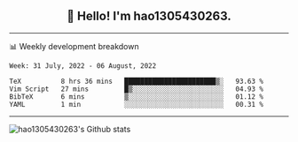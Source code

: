 <h2 align="center">👋 Hello! I'm hao1305430263.</h2>


---- 
📊 Weekly development breakdown

<!--START_SECTION:waka-->
```text
Week: 31 July, 2022 - 06 August, 2022

TeX          8 hrs 36 mins   ███████████████████████▒░   93.63 % 
Vim Script   27 mins         █▒░░░░░░░░░░░░░░░░░░░░░░░   04.93 % 
BibTeX       6 mins          ▒░░░░░░░░░░░░░░░░░░░░░░░░   01.12 % 
YAML         1 min           ░░░░░░░░░░░░░░░░░░░░░░░░░   00.31 % 
```
<!--END_SECTION:waka-->
----
![hao1305430263's Github stats](https://github-readme-stats.vercel.app/api?username=hao1305430263&show_icons=true)


<!--
**hao1305430263/hao1305430263** is a ✨ _special_ ✨ repository because its `README.md` (this file) appears on your GitHub profile.

Here are some ideas to get you started:

- 🔭 I’m currently working on ...
- 🌱 I’m currently learning ...
- 👯 I’m looking to collaborate on ...
- 🤔 I’m looking for help with ...
- 💬 Ask me about ...
- 📫 How to reach me: ...
- 😄 Pronouns: ...
- ⚡ Fun fact: ...
-->
